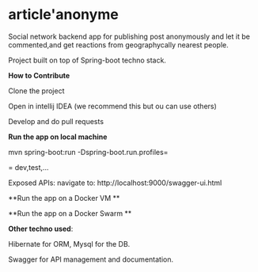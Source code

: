 # article'anonyme

Social network backend app for publishing post anonymously and let it be commented,and get reactions from geographycally nearest people.

Project built on top of Spring-boot techno stack.

**How to Contribute**

Clone the project

Open in intellij IDEA (we recommend this but ou can use others)

Develop and do pull requests

**Run the app on local machine**

mvn spring-boot:run -Dspring-boot.run.profiles=<profile>
  
<profile> = dev,test,...
 
Exposed APIs: navigate to: http://localhost:9000/swagger-ui.html
 
**Run the app on a Docker VM **

**Run the app on a Docker Swarm **




**Other techno used**: 

Hibernate for ORM, Mysql for the DB.

Swagger for API management and documentation.




